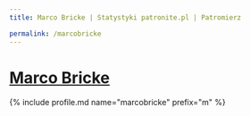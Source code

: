 ```yaml
---
title: Marco Bricke | Statystyki patronite.pl | Patromierz

permalink: /marcobricke
---
```


# [Marco Bricke](https://patronite.pl/marcobricke)

{% include profile.md name="marcobricke" prefix="m" %}

